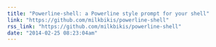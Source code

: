 ```yaml
---
title: "Powerline-shell: a Powerline style prompt for your shell"
link: "https://github.com/milkbikis/powerline-shell"
rss_link: "https://github.com/milkbikis/powerline-shell"
date: "2014-02-25 08:23:04am"
---
```

